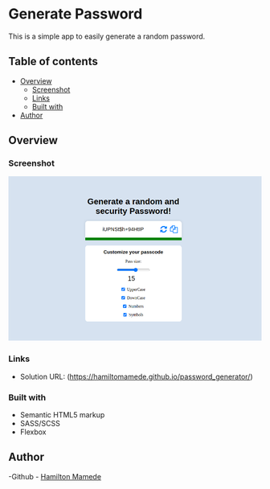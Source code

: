 
# Generate Password

This is a simple app to easily generate a random password. 

## Table of contents

- [Overview](#overview)
  - [Screenshot](#screenshot)
  - [Links](#links)
  - [Built with](#built-with)
- [Author](#author)


## Overview

### Screenshot

![ PassGenerator - screenshot](https://github.com/hamiltomamede/password_generator/blob/main/screenshot.png)

### Links

- Solution URL: (https://hamiltomamede.github.io/password_generator/)


### Built with

- Semantic HTML5 markup
- SASS/SCSS
- Flexbox


## Author

-Github - [Hamilton Mamede](https://github.com/hamiltomamede)

